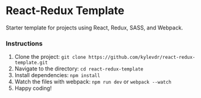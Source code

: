 # React-Redux Template
Starter template for projects using React, Redux, SASS, and Webpack.

### Instructions
1. Clone the project: `git clone https://github.com/kylevdr/react-redux-template.git`
2. Navigate to the directory: `cd react-redux-template`
3. Install dependencies: `npm install`
4. Watch the files with webpack: `npm run dev` or `webpack --watch`
5. Happy coding!
